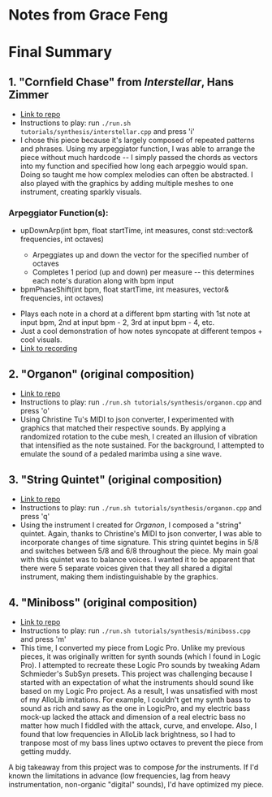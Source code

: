 # Notes from Grace Feng

# Final Summary

## 1. "Cornfield Chase" from *Interstellar*, Hans Zimmer
* [Link to repo](https://github.com/allolib-s23/demo1-gracefeng05/blob/main/tutorials/synthesis/interstellar.cpp)
* Instructions to play: run ```./run.sh tutorials/synthesis/interstellar.cpp``` and press 'i'
* I chose this piece because it's largely composed of repeated patterns and phrases. Using my arpeggiator function, I was able to arrange the piece without much hardcode -- I simply passed the chords as vectors into my function and specified how long each arpeggio would span. Doing so taught me how complex melodies can often be abstracted. I also played with the graphics by adding multiple meshes to one instrument, creating sparkly visuals.

### Arpeggiator Function(s):
* upDownArp(int bpm, float startTime, int measures, const std::vector<float>& frequencies, int octaves)
  - Arpeggiates up and down the vector for the specified number of octaves
  - Completes 1 period (up and down) per measure -- this determines each note's duration along with bpm input
 * bpmPhaseShift(int bpm, float startTime, int measures, vector<float>& frequencies, int octaves)
  - Plays each note in a chord at a different bpm starting with 1st note at input bpm, 2nd at input bpm - 2, 3rd at input bpm - 4, etc.
  - Just a cool demonstration of how notes syncopate at different tempos + cool visuals.
  - [Link to recording](https://drive.google.com/file/d/15U_BEBhX7YK3KufUB6bmi0IaGfkXCCv7/view?usp=sharing)

## 2. "Organon" (original composition)
* [Link to repo](https://github.com/allolib-s23/demo1-gracefeng05/blob/main/tutorials/synthesis/organon.cpp)
* Instructions to play: run ```./run.sh tutorials/synthesis/organon.cpp``` and press 'o'
* Using Christine Tu's MIDI to json converter, I experimented with graphics that matched their respective sounds. By applying a randomized rotation to the cube mesh, I created an illusion of vibration that intensified as the note sustained. For the background, I attempted to emulate the sound of a pedaled marimba using a sine wave.

## 3. "String Quintet" (original composition)
* [Link to repo](https://github.com/allolib-s23/demo1-gracefeng05/blob/main/tutorials/synthesis/stringQuintet.cpp)
* Instructions to play: run ```./run.sh tutorials/synthesis/organon.cpp``` and press 'q'
* Using the instrument I created for *Organon*, I composed a "string" quintet. Again, thanks to Christine's MIDI to json converter, I was able to incorporate changes of time signature. This string quintet begins in 5/8 and switches between 5/8 and 6/8 throughout the piece. My main goal with this quintet was to balance voices. I wanted it to be apparent that there were 5 separate voices given that they all shared a digital instrument, making them indistinguishable by the graphics.

## 4. "Miniboss" (original composition)
* [Link to repo](https://github.com/allolib-s23/demo1-gracefeng05/blob/main/tutorials/synthesis/miniboss.cpp)
* Instructions to play: run ```./run.sh tutorials/synthesis/miniboss.cpp``` and press 'm'
* This time, I converted my piece from Logic Pro. Unlike my previous pieces, it was originally written for synth sounds (which I found in Logic Pro). I attempted to recreate these Logic Pro sounds by tweaking Adam Schmieder's SubSyn presets. This project was challenging because I started with an expectation of what the instruments should sound like based on my Logic Pro project. As a result, I was unsatisfied with most of my AlloLib imitations. For example, I couldn't get my synth bass to sound as rich and sawy as the one in LogicPro, and my electric bass mock-up lacked the attack and dimension of a real electric bass no matter how much I fiddled with the attack, curve, and envelope. Also, I found that low frequencies in AlloLib lack brightness, so I had to tranpose most of my bass lines uptwo octaves to prevent the piece from getting muddy.

A big takeaway from this project was to compose *for* the instruments. If I'd known the limitations in advance (low frequencies, lag from heavy instrumentation, non-organic "digital" sounds), I'd have optimized my piece.
